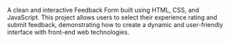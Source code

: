 A clean and interactive Feedback Form built using HTML, CSS, and JavaScript.
This project allows users to select their experience rating and submit feedback, demonstrating how to create a dynamic and user-friendly interface with front-end web technologies.
